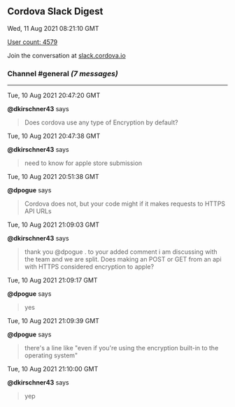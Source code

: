 ## Cordova Slack Digest
Wed, 11 Aug 2021 08:21:10 GMT

[User count: 4579](https://cordova.slack.com/)


Join the conversation at [slack.cordova.io](http://slack.cordova.io/)

### __Channel #general__ _(7 messages)_
---

Tue, 10 Aug 2021 20:47:20 GMT

__@dkirschner43__ says 
> Does cordova use any type of Encryption by default?
> 

Tue, 10 Aug 2021 20:47:38 GMT

__@dkirschner43__ says 
> need to know for apple store submission
> 

Tue, 10 Aug 2021 20:51:38 GMT

__@dpogue__ says 
> Cordova does not, but your code might if it makes requests to HTTPS API URLs
> 

Tue, 10 Aug 2021 21:09:03 GMT

__@dkirschner43__ says 
> thank you @dpogue .
> to your added comment i am discussing with the team and we are split.  Does making an POST or GET from an api with HTTPS considered encryption to apple?
> 

Tue, 10 Aug 2021 21:09:17 GMT

__@dpogue__ says 
> yes
> 

Tue, 10 Aug 2021 21:09:39 GMT

__@dpogue__ says 
> there's a line like "even if you're using the encryption built-in to the operating system"
> 

Tue, 10 Aug 2021 21:10:00 GMT

__@dkirschner43__ says 
> yep
> 
